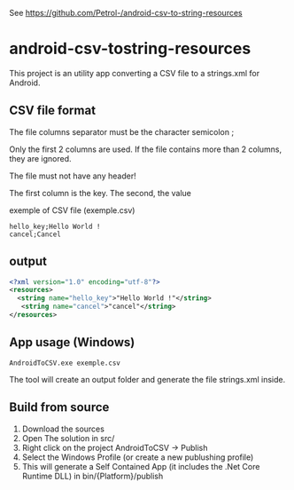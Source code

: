See https://github.com/Petrol-/android-csv-to-string-resources

# android-csv-tostring-resources

This project is an utility app converting a CSV file to a strings.xml for Android.

## CSV file format

The file columns separator must be the character semicolon ;

Only the first 2 columns are used. If the file contains more than 2 columns, they are ignored.

The file must not have any header!

The first column is the key. The second, the value

exemple of CSV file (exemple.csv)
```
hello_key;Hello World !
cancel;Cancel
```

## output

```xml
<?xml version="1.0" encoding="utf-8"?>
<resources>
  <string name="hello_key">"Hello World !"</string>
   <string name="cancel">"cancel"</string>
</resources>
```

## App usage (Windows)
```
AndroidToCSV.exe exemple.csv
```

The tool will create an output folder and generate the file strings.xml inside.


## Build from source

1. Download the sources
2. Open The solution in  src/
3. Right click on the project AndroidToCSV -> Publish
4. Select the Windows Profile (or create a new publushing profile)
5. This will generate a Self Contained App (it includes the .Net Core Runtime DLL) in bin/{Platform}/publish


